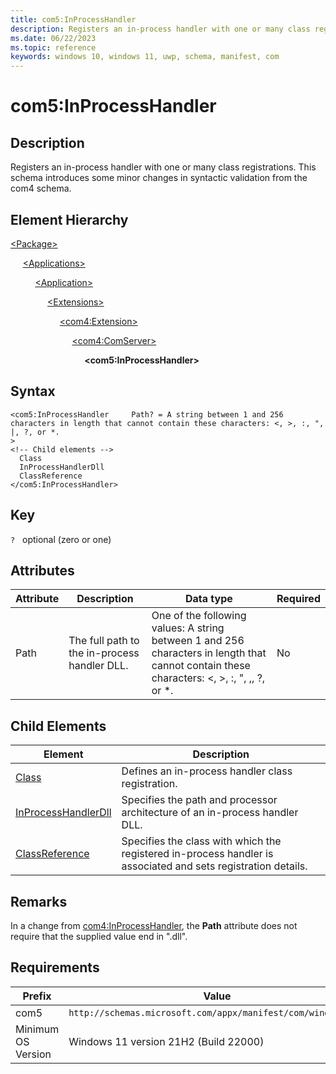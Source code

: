 ```yaml
---
title: com5:InProcessHandler
description: Registers an in-process handler with one or many class registrations. (in com5:ComServer)
ms.date: 06/22/2023
ms.topic: reference
keywords: windows 10, windows 11, uwp, schema, manifest, com
---
```


# com5:InProcessHandler



## Description

Registers an in-process handler with one or many class registrations. This schema introduces some minor changes in syntactic validation from the com4 schema.
 


## Element Hierarchy
[\<Package\>](element-package.md)

&nbsp;&nbsp;&nbsp;&nbsp; [\<Applications\>](element-applications.md)

&nbsp;&nbsp;&nbsp;&nbsp; &nbsp;&nbsp;&nbsp;&nbsp; [\<Application\>](element-application.md)

&nbsp;&nbsp;&nbsp;&nbsp; &nbsp;&nbsp;&nbsp;&nbsp; &nbsp;&nbsp;&nbsp;&nbsp; [\<Extensions\>](element-1-extensions.md)

&nbsp;&nbsp;&nbsp;&nbsp; &nbsp;&nbsp;&nbsp;&nbsp; &nbsp;&nbsp;&nbsp;&nbsp; &nbsp;&nbsp;&nbsp;&nbsp; [\<com4:Extension\>](element-com4-extension.md)

&nbsp;&nbsp;&nbsp;&nbsp; &nbsp;&nbsp;&nbsp;&nbsp; &nbsp;&nbsp;&nbsp;&nbsp; &nbsp;&nbsp;&nbsp;&nbsp; &nbsp;&nbsp;&nbsp;&nbsp; [\<com4:ComServer\>](element-com4-comserver.md)

&nbsp;&nbsp;&nbsp;&nbsp; &nbsp;&nbsp;&nbsp;&nbsp; &nbsp;&nbsp;&nbsp;&nbsp; &nbsp;&nbsp;&nbsp;&nbsp; &nbsp;&nbsp;&nbsp;&nbsp; &nbsp;&nbsp;&nbsp;&nbsp; **&lt;com5:InProcessHandler&gt;**


## Syntax

```syntax
<com5:InProcessHandler     Path? = A string between 1 and 256 characters in length that cannot contain these characters: <, >, :, ", |, ?, or *.
>
<!-- Child elements -->
  Class
  InProcessHandlerDll
  ClassReference
</com5:InProcessHandler>
```

## Key

`?`    optional (zero or one) 


## Attributes

| Attribute | Description | Data type | Required |
| -----------| -------------| -----------| ----------|
| Path | The full path to the in-process handler DLL. | One of the following values: A string between 1 and 256 characters in length that cannot contain these characters: <, >, :, ", ,, ?, or *.| No |


## Child Elements

| Element | Description |
| -----------| -------------|
| [Class](element-com5-inprocesshandler-class.md) | Defines an in-process handler class registration. |
| [InProcessHandlerDll](element-com5-inprocesshandlerdll.md) | Specifies the path and processor architecture of an in-process handler DLL. |
| [ClassReference](element-com5-inprocesshandler-classreference.md) | Specifies the class with which the registered in-process handler is associated and sets registration details. |

## Remarks

In a change from [com4:InProcessHandler](element-com4-inprocesshandler.md), the **Path** attribute does not require that the supplied value end in ".dll".

## Requirements
| Prefix | Value |
| ---------------| -------------------------------------------------------------|
| com5 | `http://schemas.microsoft.com/appx/manifest/com/windows10/5` |
| Minimum OS Version | Windows 11 version 21H2 (Build 22000) |
